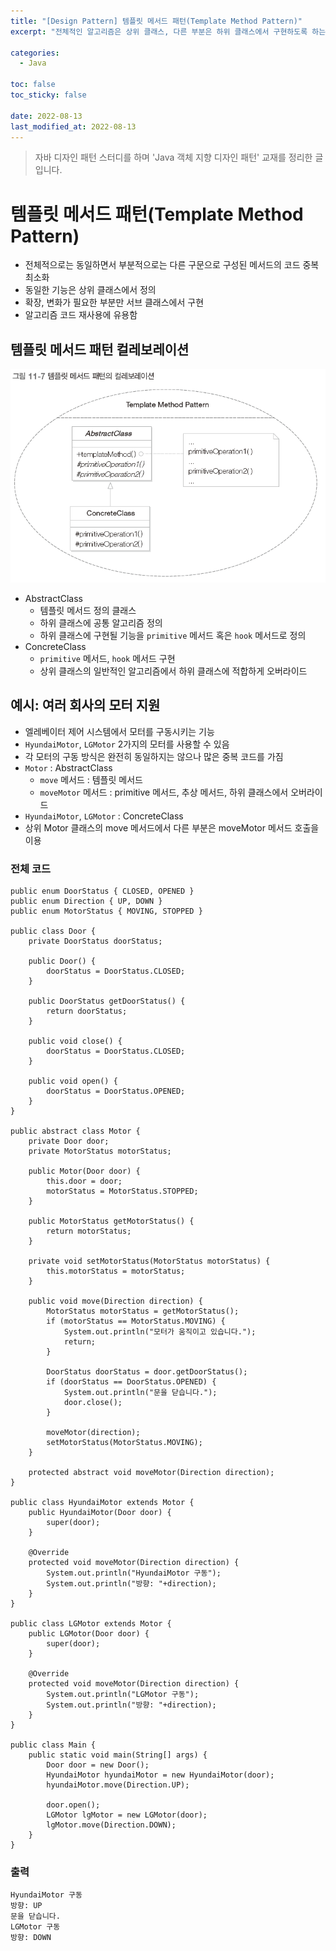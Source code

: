 ```yaml
---
title: "[Design Pattern] 템플릿 메서드 패턴(Template Method Pattern)"
excerpt: "전체적인 알고리즘은 상위 클래스, 다른 부분은 하위 클래스에서 구현하도록 하는 디자인 패턴"

categories:
  - Java

toc: false
toc_sticky: false
 
date: 2022-08-13
last_modified_at: 2022-08-13
---
```


> 자바 디자인 패턴 스터디를 하며 'Java 객체 지향 디자인 패턴' 교재를 정리한 글입니다.  

# 템플릿 메서드 패턴(Template Method Pattern)

- 전체적으로는 동일하면서 부분적으로는 다른 구문으로 구성된 메서드의 코드 중복 최소화  
- 동일한 기능은 상위 클래스에서 정의  
- 확장, 변화가 필요한 부분만 서브 클래스에서 구현  
- 알고리즘 코드 재사용에 유용함  

## 템플릿 메서드 패턴 컬레보레이션

<img src="/assets/images/22081301/template-col.png" width="700em">

- AbstractClass  
    - 템플릿 메서드 정의 클래스  
    - 하위 클래스에 공통 알고리즘 정의  
    - 하위 클래스에 구현될 기능을 `primitive` 메서드 혹은 `hook` 메서드로 정의  
- ConcreteClass  
    - `primitive` 메서드, `hook` 메서드 구현  
    - 상위 클래스의 일반적인 알고리즘에서 하위 클래스에 적합하게 오버라이드  

## 예시: 여러 회사의 모터 지원

- 엘레베이터 제어 시스템에서 모터를 구동시키는 기능  
- `HyundaiMotor`, `LGMotor` 2가지의 모터를 사용할 수 있음  
- 각 모터의 구동 방식은 완전히 동일하지는 않으나 많은 중복 코드를 가짐  
- `Motor` : AbstractClass  
    - `move` 메서드 : 템플릿 메서드
    - `moveMotor` 메서드 : primitive 메서드, 추상 메서드, 하위 클래스에서 오버라이드  
- `HyundaiMotor`, `LGMotor` : ConcreteClass  
- 상위 Motor 클래스의 move 메서드에서 다른 부분은 moveMotor 메서드 호출을 이용  

### 전체 코드

```
public enum DoorStatus { CLOSED, OPENED }
public enum Direction { UP, DOWN }
public enum MotorStatus { MOVING, STOPPED }

public class Door {
    private DoorStatus doorStatus;

    public Door() {
        doorStatus = DoorStatus.CLOSED;
    }

    public DoorStatus getDoorStatus() {
        return doorStatus;
    }

    public void close() {
        doorStatus = DoorStatus.CLOSED;
    }

    public void open() {
        doorStatus = DoorStatus.OPENED;
    }
}

public abstract class Motor {
    private Door door;
    private MotorStatus motorStatus;

    public Motor(Door door) {
        this.door = door;
        motorStatus = MotorStatus.STOPPED;
    }

    public MotorStatus getMotorStatus() {
        return motorStatus;
    }

    private void setMotorStatus(MotorStatus motorStatus) {
        this.motorStatus = motorStatus;
    }

    public void move(Direction direction) {
        MotorStatus motorStatus = getMotorStatus();
        if (motorStatus == MotorStatus.MOVING) {
            System.out.println("모터가 움직이고 있습니다.");
            return;
        }

        DoorStatus doorStatus = door.getDoorStatus();
        if (doorStatus == DoorStatus.OPENED) {
            System.out.println("문을 닫습니다.");
            door.close();
        }

        moveMotor(direction);
        setMotorStatus(MotorStatus.MOVING);
    }

    protected abstract void moveMotor(Direction direction);
}

public class HyundaiMotor extends Motor {
    public HyundaiMotor(Door door) {
        super(door);
    }

    @Override
    protected void moveMotor(Direction direction) {
        System.out.println("HyundaiMotor 구동");
        System.out.println("방향: "+direction);
    }
}

public class LGMotor extends Motor {
    public LGMotor(Door door) {
        super(door);
    }

    @Override
    protected void moveMotor(Direction direction) {
        System.out.println("LGMotor 구동");
        System.out.println("방향: "+direction);
    }
}

public class Main {
    public static void main(String[] args) {
        Door door = new Door();
        HyundaiMotor hyundaiMotor = new HyundaiMotor(door);
        hyundaiMotor.move(Direction.UP);

        door.open();
        LGMotor lgMotor = new LGMotor(door);
        lgMotor.move(Direction.DOWN);
    }
}
```

### 출력

```
HyundaiMotor 구동
방향: UP
문을 닫습니다.
LGMotor 구동
방향: DOWN
```
